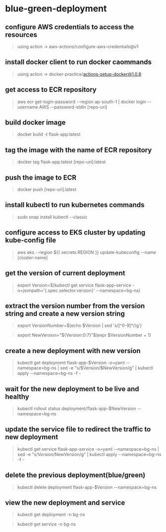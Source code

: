 # blue-green-deployment

## configure AWS credentials to access the resources
> using action -> aws-actions/configure-aws-credentials@v1

## install docker client to run docker caommands
> using action -> docker-practice/actions-setup-docker@1.0.8

## get access to ECR repository 
> aws ecr get-login-password --region ap-south-1 | docker login --username AWS --password-stdin [repo-uri]

## build docker image
> docker build -t flask-app:latest

## tag the image with the name of ECR repository
> docker tag flask-app:latest [repo-uri]:latest

## push the image to ECR
> docker push [repo-uri]:latest

## install kubectl to run kubernetes commands
> sudo snap install kubectl --classic

## configure access to EKS cluster by updating kube-config file
> aws eks --region ${{ secrets.REGION }} update-kubeconfig --name [cluster-name]

## get the version of current deployment
> export Version=$(kubectl get service flask-app-service -o=jsonpath='{.spec.selector.version}' --namespace=bg-ns)

## extract the version number from the version string and create a new version string
> export VersionNumber=$(echo $Version | sed 's/[^0-9]*//g') 

> export NewVersion="${Version:0:7}"$(expr $VersionNumber + 1)


## create a new deployment with new version
> kubectl get deployment flask-app-$Version -o=yaml --namespace=bg-ns | sed -e "s/$Version/$NewVersion/g" | kubectl apply --namespace=bg-ns -f - 

## wait for the new deployment to be live and healthy
> kubectl rollout status deployment/flask-app-$NewVersion --namespace=bg-ns 

## update the service file to redirect the traffic to new deployment
> kubectl get service flask-app-service -o=yaml --namespace=bg-ns | sed -e "s/$Version/$NewVersion/g" | kubectl apply --namespace=bg-ns -f - 

## delete the previous deployment(blue/green)
> kubectl delete deployment flask-app-$Version --namespace=bg-ns 

## view the new deployment and service 
> kubectl get deployment -n bg-ns

> kubectl get service -n bg-ns





